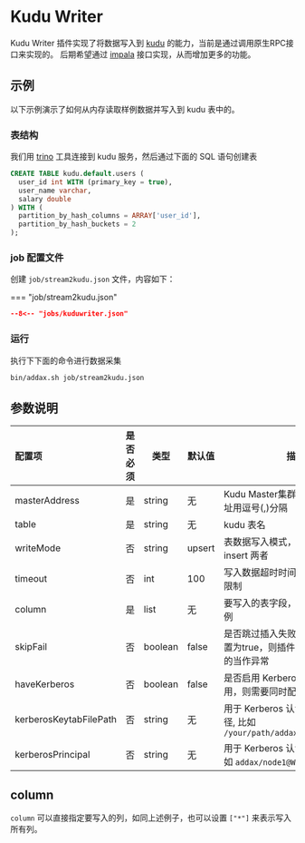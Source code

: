 # Kudu Writer 

Kudu Writer 插件实现了将数据写入到 [kudu](https://kudu.apache.org) 的能力，当前是通过调用原生RPC接口来实现的。
后期希望通过 [impala](https://impala.apache.org) 接口实现，从而增加更多的功能。

## 示例

以下示例演示了如何从内存读取样例数据并写入到 kudu 表中的。

### 表结构

我们用 [trino](https://trino.io) 工具连接到 kudu 服务，然后通过下面的 SQL 语句创建表

```sql
CREATE TABLE kudu.default.users (
  user_id int WITH (primary_key = true),
  user_name varchar,
  salary double
) WITH (
  partition_by_hash_columns = ARRAY['user_id'],
  partition_by_hash_buckets = 2
);
```

### job 配置文件

创建 `job/stream2kudu.json` 文件，内容如下：

=== "job/stream2kudu.json"

  ```json
  --8<-- "jobs/kuduwriter.json"
  ```

### 运行

执行下下面的命令进行数据采集

```bash
bin/addax.sh job/stream2kudu.json
```

## 参数说明

| 配置项        | 是否必须 | 类型    | 默认值 | 描述                                                                   |
| :------------ | :------: | ------- | ------ | ---------------------------------------------------------------------- |
| masterAddress |    是    | string  | 无     | Kudu Master集群RPC地址,多个地址用逗号(,)分隔                           |
| table         |    是    | string  | 无     | kudu 表名                                                              |
| writeMode     |    否    | string  | upsert | 表数据写入模式，支持 upsert, insert 两者                               |
| timeout       |    否    | int     | 100    | 写入数据超时时间(秒), 0 表示不受限制                                   |
| column        |    是    | list    | 无     | 要写入的表字段，配置方式见上示例                                 |
| skipFail      |    否    | boolean | false  | 是否跳过插入失败的记录，如果设置为true，则插件不会把插入失败的当作异常 |
| haveKerberos           |  否   | boolean     | false   | 是否启用 Kerberos 认证，如果启用，则需要同时配置以下两项                              |
| kerberosKeytabFilePath |  否   | string      | 无       | 用于 Kerberos 认证的凭证文件路径, 比如 `/your/path/addax.service.keytab`    |
| kerberosPrincipal      |  否   | string      | 无       | 用于 Kerberos 认证的凭证主体, 比如 `addax/node1@WGZHAO.COM`               |

## column

`column` 可以直接指定要写入的列，如同上述例子，也可以设置 `["*"]` 来表示写入所有列。
